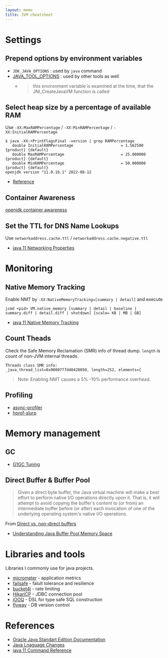 ```yaml
---
layout: memo
title: JVM cheatsheet
---
```


# Settings
## Prepend options by environment variables
- `JDK_JAVA_OPTIONS` : used by `java` command
- [JAVA_TOOL_OPTIONS](https://docs.oracle.com/en/java/javase/17/troubleshoot/environment-variables-and-system-properties.html) : used by other tools as well
  - > this environment variable is examined at the time, that the JNI_CreateJavaVM function is called

## Select heap size by a percentage of available RAM
Use `-XX:MaxRAMPercentage` / `-XX:MinRAMPercentage` / `-XX:InitialRAMPercentage`

```
$ java -XX:+PrintFlagsFinal -version | grep RAMPercentage
   double InitialRAMPercentage                     = 1.562500                                  {product} {default}
   double MaxRAMPercentage                         = 25.000000                                 {product} {default}
   double MinRAMPercentage                         = 50.000000                                 {product} {default}
openjdk version "11.0.16.1" 2022-08-12
```

- [Reference](https://bugs.openjdk.org/browse/JDK-8186248)

## Container Awareness
[openjdk container awareness](https://developers.redhat.com/articles/2022/04/19/java-17-whats-new-openjdks-container-awareness#)

## Set the TTL for DNS Name Lookups
Use `networkaddress.cache.ttl` / `networkaddress.cache.negative.ttl`

- [java 11 Networking Properties](https://docs.oracle.com/en/java/javase/11/docs/api/java.base/java/net/doc-files/net-properties.html)

# Monitoring
## Native Memory Tracking
Enable NMT by `-XX:NativeMemoryTracking=[summary | detail]` and execute

```
jcmd <pid> VM.native_memory [summary | detail | baseline | summary.diff | detail.diff | shutdown] [scale= KB | MB | GB]
```

- [java 11 Native Memory Tracking](https://docs.oracle.com/en/java/javase/11/vm/native-memory-tracking.html#GUID-710CAEA1-7C6D-4D80-AB0C-B0958E329407)

## Count Theads
Check the Safe Memory Reclamation (SMR) info of thread dump. `length` is count of non-JVM internal threads.

```
Threads class SMR info:
_java_thread_list=0x00007f7d40428050, length=252, elements={
```

> Note: Enabling NMT causes a 5% -10% performance overhead.

## Profiling
- [async-profiler](https://github.com/async-profiler/async-profiler)
- [hprof-slurp](https://github.com/agourlay/hprof-slurp)

# Memory management
## GC
- [G1GC Tuning](https://www.oracle.com/technical-resources/articles/java/g1gc.html)

## Direct Buffer & Buffer Pool
> Given a direct byte buffer, the Java virtual machine will make a best effort to perform native I/O operations directly upon it. That is, it will attempt to avoid copying the buffer's content to (or from) an intermediate buffer before (or after) each invocation of one of the underlying operating system's native I/O operations.

From [Direct vs. non-direct buffers](https://docs.oracle.com/javase/8/docs/api/java/nio/ByteBuffer.html)

- [Understanding Java Buffer Pool Memory Space](https://www.fusion-reactor.com/blog/understanding-java-buffer-pool-memory-space/)

# Libraries and tools
Libraries I commonly use for java projects.

- [micrometer](https://micrometer.io/) - application metrics
- [failsafe](https://failsafe.dev/) - falult tolerance and resilience
- [bucket4j](https://github.com/bucket4j/bucket4j) - rate limiting
- [HikariCP](https://github.com/brettwooldridge/HikariCP) - JDBC connection pool
- [jOOQ](https://www.jooq.org/) - DSL for type safe SQL construction
- [flyway](https://flywaydb.org/) - DB version control

# References
- [Oracle Java Standart Edition Documentation](https://docs.oracle.com/en/java/javase/index.html)
- [Java Lnaguage Changes](https://docs.oracle.com/en/java/javase/21/language/java-language-changes.html)
- [java 11 Command Reference](https://docs.oracle.com/en/java/javase/11/tools/java.html)
